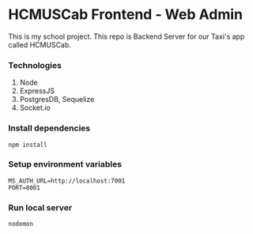 # HCMUSCab Frontend - Web Admin

This is my school project. This repo is Backend Server for our Taxi's app called HCMUSCab.

### Technologies

1. Node
2. ExpressJS
3. PostgresDB, Sequelize
4. Socket.io

### Install dependencies

```
npm install
```

### Setup environment variables

```
MS_AUTH_URL=http://localhost:7001
PORT=8001
```

### Run local server

```
nodemon
```
